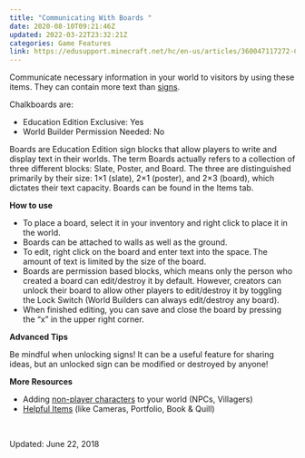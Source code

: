 ```yaml
---
title: "Communicating With Boards "
date: 2020-08-10T09:21:46Z
updated: 2022-03-22T23:32:21Z
categories: Game Features
link: https://edusupport.minecraft.net/hc/en-us/articles/360047117272-Communicating-With-Boards
---
```


Communicate necessary information in your world to visitors by using these items. They can contain more text than [signs](https://minecraft.gamepedia.com/Sign).

Chalkboards are:

- Education Edition Exclusive: Yes
- World Builder Permission Needed: No

Boards are Education Edition sign blocks that allow players to write and display text in their worlds. The term Boards actually refers to a collection of three different blocks: Slate, Poster, and Board. The three are distinguished primarily by their size: 1×1 (slate), 2×1 (poster), and 2×3 (board), which dictates their text capacity. Boards can be found in the Items tab.

**How to use**

- To place a board, select it in your inventory and right click to place it in the world.
- Boards can be attached to walls as well as the ground.
- To edit, right click on the board and enter text into the space. The amount of text is limited by the size of the board.
- Boards are permission based blocks, which means only the person who created a board can edit/destroy it by default. However, creators can unlock their board to allow other players to edit/destroy it by toggling the Lock Switch (World Builders can always edit/destroy any board).
- When finished editing, you can save and close the board by pressing the “x” in the upper right corner.

**Advanced Tips**

Be mindful when unlocking signs! It can be a useful feature for sharing ideas, but an unlocked sign can be modified or destroyed by anyone!

**More Resources**

- Adding [non-player characters](./Adding-Non-Player-Characters-NPCs.md) to your world (NPCs, Villagers)
- [Helpful Items](./Assessment-Tools-Cameras-Portfolio-Book-Quill.md) (like Cameras, Portfolio, Book & Quill)

 

Updated: June 22, 2018
